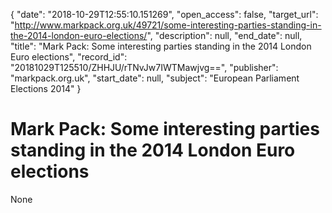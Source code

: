 {
  "date": "2018-10-29T12:55:10.151269", 
  "open_access": false, 
  "target_url": "http://www.markpack.org.uk/49721/some-interesting-parties-standing-in-the-2014-london-euro-elections/", 
  "description": null, 
  "end_date": null, 
  "title": "Mark Pack: Some interesting parties standing in the 2014 London Euro elections", 
  "record_id": "20181029T125510/ZHHJU/rTNvJw7IWTMawjvg==", 
  "publisher": "markpack.org.uk", 
  "start_date": null, 
  "subject": "European Parliament Elections 2014"
}

# Mark Pack: Some interesting parties standing in the 2014 London Euro elections

None